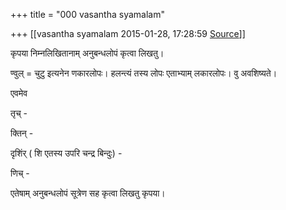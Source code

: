 +++
title = "000 vasantha syamalam"

+++
[[vasantha syamalam	2015-01-28, 17:28:59 [Source](https://groups.google.com/g/samskrita/c/WtrrA1oMjJg)]]



कृपया निम्नलिखितानाम् अनुबन्धलोपं कृत्वा लिखतु।

  

ण्वुल् = चुटु इत्यनेन णकारलोपः। हलन्त्यं तस्य लोपः एताभ्याम् लकारलोपः। वु अवशिष्यते।

एवमेव

  

तृच् - 

क्तिन् -

दृशिंर् ( शि एतस्य उपरि चन्द्र बिन्दुः) -

णिच् -

  

एतेषाम् अनुबन्धलोपं सूत्रेण सह कृत्वा लिखतु कृपया।

